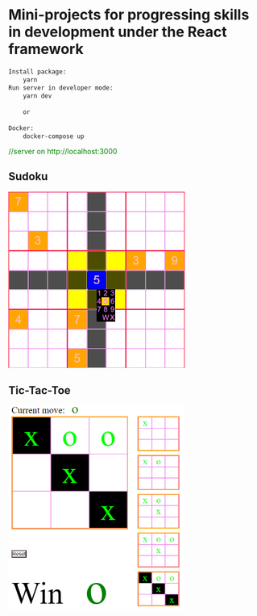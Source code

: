 # Mini-projects for progressing skills in development under the React framework

```
Install package:
    yarn
Run server in developer mode:
    yarn dev

    or

Docker:
    docker-compose up
```

<div style='color:green'>//server on http://localhost:3000</div>

## Sudoku

<img src='screens/sudoku.png' width=350><br>

## Tic-Tac-Toe

<img src='screens/tictactoe.png' width=350><br>
